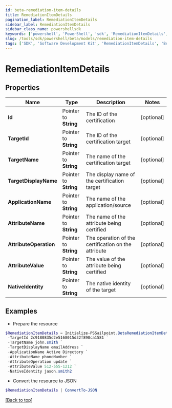 ```yaml
---
id: beta-remediation-item-details
title: RemediationItemDetails
pagination_label: RemediationItemDetails
sidebar_label: RemediationItemDetails
sidebar_class_name: powershellsdk
keywords: ['powershell', 'PowerShell', 'sdk', 'RemediationItemDetails', 'BetaRemediationItemDetails'] 
slug: /tools/sdk/powershell/beta/models/remediation-item-details
tags: ['SDK', 'Software Development Kit', 'RemediationItemDetails', 'BetaRemediationItemDetails']
---
```



# RemediationItemDetails

## Properties

Name | Type | Description | Notes
------------ | ------------- | ------------- | -------------
**Id** |  Pointer to **String** | The ID of the certification | [optional] 
**TargetId** |  Pointer to **String** | The ID of the certification target | [optional] 
**TargetName** |  Pointer to **String** | The name of the certification target | [optional] 
**TargetDisplayName** |  Pointer to **String** | The display name of the certification target | [optional] 
**ApplicationName** |  Pointer to **String** | The name of the application/source | [optional] 
**AttributeName** |  Pointer to **String** | The name of the attribute being certified | [optional] 
**AttributeOperation** |  Pointer to **String** | The operation of the certification on the attribute | [optional] 
**AttributeValue** |  Pointer to **String** | The value of the attribute being certified | [optional] 
**NativeIdentity** |  Pointer to **String** | The native identity of the target | [optional] 

## Examples

- Prepare the resource
```powershell
$RemediationItemDetails = Initialize-PSSailpoint.BetaRemediationItemDetails  -Id 2c9180835d2e5168015d32f890ca1581 `
 -TargetId 2c9180835d2e5168015d32f890ca1581 `
 -TargetName john.smith `
 -TargetDisplayName emailAddress `
 -ApplicationName Active Directory `
 -AttributeName phoneNumber `
 -AttributeOperation update `
 -AttributeValue 512-555-1212 `
 -NativeIdentity jason.smith2
```

- Convert the resource to JSON
```powershell
$RemediationItemDetails | ConvertTo-JSON
```


[[Back to top]](#) 

